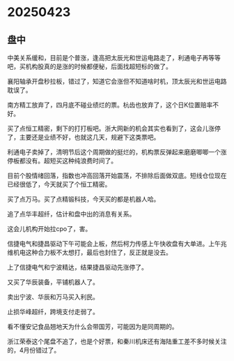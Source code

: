 # 20250423

## 盘中

中美关系缓和，目前是个普涨，逢高把太辰光和世运电路走了，利通电子再等等吧，买机构股真的是涨的时候都便秘，后面找超短标的做了。

襄阳轴承开盘秒拉板，错过了，知道它会涨但不知道啥时机，顶太辰光和世运电路耽误了。

南方精工放弃了，四月底不碰业绩烂的票。杭齿也放弃了，这个日K位置赔率不好。

买了点恒工精密，剩下的打打板吧。浙大网新的机会其实也看到了，这会儿涨停了，主要还是业绩不好，也就这几天，规避下这类票吧。

利通电子卖掉了，清明节后这个周期做的挺烂的，机构票反弹起来磨磨唧唧一个涨停板都没有。超短买这种纯浪费时间了。

目前个股情绪回落，指数也冲高回落开始震荡，不排除后面做双底。短线仓位现在已经很低了，今天就买了个恒工精密。

买了点万马。买了点精锻科技，今天买的都是机器人哈。

追了点华丰超纤，估计和盘中出的消息有关系。

这会儿机构开始拉cpo了，害。

信捷电气和捷昌驱动下午可能会上板，然后柯力传感上午快收盘有大单进。上午兆维机电这种合力板不太想打，最后也封住了，反正就是没去。

上了信捷电气和宁波精达，结果捷昌驱动先涨停了。

又买了华辰装备，平铺机器人了。

卖出宁波、华辰和万马买入利民。

止损华峰超纤，跨境支付走弱了。

看不懂安记食品翘地天为什么会带国芳，可能因为是同周期的。

浙江荣泰这个尾盘不追了，也是个好票，和秦川机床还有海陆重工差不多时候关注的，4月份错过了。
